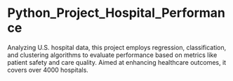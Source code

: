 # Python_Project_Hospital_Performance
Analyzing U.S. hospital data, this project employs regression, classification, and clustering algorithms to evaluate performance based on metrics like patient safety and care quality. Aimed at enhancing healthcare outcomes, it covers over 4000 hospitals.
